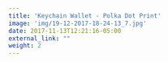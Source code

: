 ```yaml
---
title: 'Keychain Wallet - Polka Dot Print'
image: 'img/19-12-2017-18-24-13_7.jpg'
date: 2017-11-13T12:21:16-05:00
external_link: ""
weight: 2
---
```

